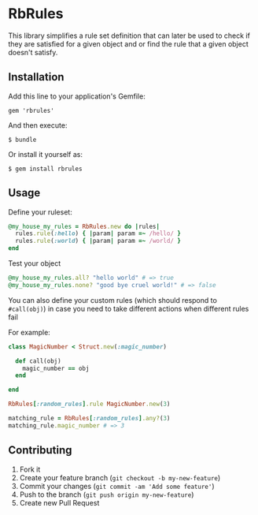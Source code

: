 # RbRules

This library simplifies a rule set definition that can later be used to check if they
are satisfied for a given object and or find the rule that a given object doesn't satisfy.

## Installation

Add this line to your application's Gemfile:

    gem 'rbrules'

And then execute:

    $ bundle

Or install it yourself as:

    $ gem install rbrules

## Usage

Define your ruleset:

```ruby
@my_house_my_rules = RbRules.new do |rules|
  rules.rule(:hello) { |param| param =~ /hello/ }
  rules.rule(:world) { |param| param =~ /world/ }
end
```

Test your object

```ruby
@my_house_my_rules.all? "hello world" # => true
@my_house_my_rules.none? "good bye cruel world!" # => false
```

You can also define your custom rules (which should respond to `#call(obj)`) in case
you need to take different actions when different rules fail

For example:

```ruby
class MagicNumber < Struct.new(:magic_number)

  def call(obj)
    magic_number == obj
  end

end

RbRules[:random_rules].rule MagicNumber.new(3)

matching_rule = RbRules[:random_rules].any?(3)
matching_rule.magic_number # => 3
```

## Contributing

1. Fork it
2. Create your feature branch (`git checkout -b my-new-feature`)
3. Commit your changes (`git commit -am 'Add some feature'`)
4. Push to the branch (`git push origin my-new-feature`)
5. Create new Pull Request
